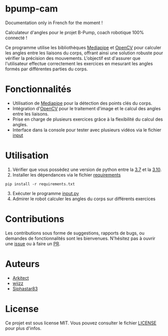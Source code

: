 # bpump-cam

Documentation only in French for the moment !

Calculateur d'angles pour le projet B-Pump, coach robotique 100% connecté !

Ce programme utilise les bibliothèques [Mediapipe](https://pypi.org/project/mediapipe/) et [OpenCV](https://pypi.org/project/opencv-python/) pour calculer les angles entre les liaisons du corps, offrant ainsi une solution robuste pour vérifier la précision des mouvements. L'objectif est d'assurer que l'utilisateur effectue correctement les exercices en mesurant les angles formés par différentes parties du corps.

# Fonctionnalités

- Utilisation de [Mediapipe](https://pypi.org/project/mediapipe/) pour la détection des points clés du corps.
- Intégration d'[OpenCV](https://pypi.org/project/opencv-python/) pour le traitement d'image et le calcul des angles entre les liaisons.
- Prise en charge de plusieurs exercices grâce à la flexibilité du calcul des angles.
- Interface dans la console pour tester avec plusieurs vidéos via le fichier [input](./input.py)

# Utilisation

1. Vérifier que vous possèdez une version de python entre la [3.7](https://www.python.org/downloads/release/python-370/) et la [3.10](https://www.python.org/downloads/release/python-3100/).
2. Installer les dépendances via le fichier [requirements](./requirements.txt)

```
pip install -r requirements.txt
```

3. Exécuter le programme [input.py](./input.py)
4. Admirer le robot calculer les angles du corps sur différents exercices

# Contributions

Les contributions sous forme de suggestions, rapports de bugs, ou demandes de fonctionnalités sont les bienvenues. N'hésitez pas à ouvrir une [issue](https://github.com/wiizzl/bpump-app/issues) ou à faire un [PR](https://github.com/wiizzl/bpump-app/pulls).

# Auteurs
- [Arkitect](https://github.com/Arkhitecte)
- [wiizz](https://github.com/wiizzl)
- [Siphastar83](https://github.com/Siphastar83)

# License

Ce projet est sous license MIT. Vous pouvez consulter le fichier [LICENSE](./LICENSE.md) pour plus d'infos.